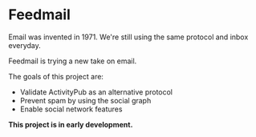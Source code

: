 # Feedmail

Email was invented in 1971. We're still using the same protocol and inbox everyday.

Feedmail is trying a new take on email.

The goals of this project are:

- Validate ActivityPub as an alternative protocol
- Prevent spam by using the social graph
- Enable social network features

**This project is in early development.**
